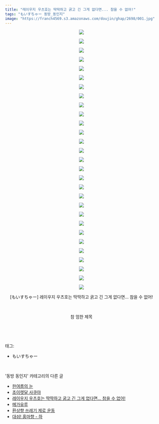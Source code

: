 ```yaml
---
title: "레이우지 우츠호는 딱딱하고 굵고 긴 그게 없다면... 참을 수 없어!"
tags: "もいすちゃー 동방_동인지"
image: "https://franch4569.s3.amazonaws.com/doujin/ghap/2698/001.jpg"
---
```

<div class="article">
<p style="text-align: center; clear: none; float: none;"><img src="{{ site.imgserver2 }}/ghap/2698/001.jpg"/></p>
<p style="text-align: center; clear: none; float: none;"><img src="{{ site.imgserver2 }}/ghap/2698/002.jpg"/></p>
<p style="text-align: center; clear: none; float: none;"><img src="{{ site.imgserver2 }}/ghap/2698/003.jpg"/></p>
<p style="text-align: center; clear: none; float: none;"><img src="{{ site.imgserver2 }}/ghap/2698/004.jpg"/></p>
<p style="text-align: center; clear: none; float: none;"><img src="{{ site.imgserver2 }}/ghap/2698/005.jpg"/></p>
<p style="text-align: center; clear: none; float: none;"><img src="{{ site.imgserver2 }}/ghap/2698/006.jpg"/></p>
<p style="text-align: center; clear: none; float: none;"><img src="{{ site.imgserver2 }}/ghap/2698/007.jpg"/></p>
<p style="text-align: center; clear: none; float: none;"><img src="{{ site.imgserver2 }}/ghap/2698/008.jpg"/></p>
<p style="text-align: center; clear: none; float: none;"><img src="{{ site.imgserver2 }}/ghap/2698/009.jpg"/></p>
<p style="text-align: center; clear: none; float: none;"><img src="{{ site.imgserver2 }}/ghap/2698/010.jpg"/></p>
<p style="text-align: center; clear: none; float: none;"><img src="{{ site.imgserver2 }}/ghap/2698/011.jpg"/></p>
<p style="text-align: center; clear: none; float: none;"><img src="{{ site.imgserver2 }}/ghap/2698/012.jpg"/></p>
<p style="text-align: center; clear: none; float: none;"><img src="{{ site.imgserver2 }}/ghap/2698/013.jpg"/></p>
<p style="text-align: center; clear: none; float: none;"><img src="{{ site.imgserver2 }}/ghap/2698/014.jpg"/></p>
<p style="text-align: center; clear: none; float: none;"><img src="{{ site.imgserver2 }}/ghap/2698/015.jpg"/></p>
<p style="text-align: center; clear: none; float: none;"><img src="{{ site.imgserver2 }}/ghap/2698/016.jpg"/></p>
<p style="text-align: center; clear: none; float: none;"><img src="{{ site.imgserver2 }}/ghap/2698/017.jpg"/></p>
<p style="text-align: center; clear: none; float: none;"><img src="{{ site.imgserver2 }}/ghap/2698/018.jpg"/></p>
<p style="text-align: center; clear: none; float: none;"><img src="{{ site.imgserver2 }}/ghap/2698/019.jpg"/></p>
<p style="text-align: center; clear: none; float: none;"><img src="{{ site.imgserver2 }}/ghap/2698/020.jpg"/></p>
<p style="text-align: center; clear: none; float: none;"><img src="{{ site.imgserver2 }}/ghap/2698/021.jpg"/></p>
<p style="text-align: center; clear: none; float: none;"><img src="{{ site.imgserver2 }}/ghap/2698/022.jpg"/></p>
<p style="text-align: center; clear: none; float: none;"><img src="{{ site.imgserver2 }}/ghap/2698/023.jpg"/></p>
<p style="text-align: center; clear: none; float: none;"><img src="{{ site.imgserver2 }}/ghap/2698/024.jpg"/></p>
<p style="text-align: center; clear: none; float: none;"><img src="{{ site.imgserver2 }}/ghap/2698/025.jpg"/></p>
<p style="text-align: center; clear: none; float: none;"><img src="{{ site.imgserver2 }}/ghap/2698/026.jpg"/></p>
<p style="text-align: center; clear: none; float: none;"><img src="{{ site.imgserver2 }}/ghap/2698/027.jpg"/></p>
<p style="text-align: center; clear: none; float: none;"><img src="{{ site.imgserver2 }}/ghap/2698/028.jpg"/></p>
<p style="text-align: center; clear: none; float: none;"><img src="{{ site.imgserver2 }}/ghap/2698/029.jpg"/></p>
<p style="text-align: center; clear: none; float: none;">[もいすちゃー] 레이우지 우츠호는 딱딱하고 굵고 긴 그게 없다면... 참을 수 없어!</p>
<p style="text-align: center; clear: none; float: none;"><br/></p>
<p style="text-align: center; clear: none; float: none;">참 엄한 제목</p>
<p><br/></p>
</div><br/>
<div class="tagTrail">
<p>태그: </p>
<ul>
<li>もいすちゃー</li>
</ul>
</div><br/>
<div class="another">
<p>'동방 동인지' 카테고리의 다른 글</p>
<ul>
<li><a href="/ghap_2701">한여름의 눈</a></li>
<li><a href="/ghap_2700">초이렛달 사쿠야</a></li>
<li><a href="/ghap_2698">레이우지 우츠호는 딱딱하고 굵고 긴 그게 없다면... 참을 수 없어!</a></li>
<li><a href="/ghap_2697">메가유루</a></li>
<li><a href="/ghap_2696">환상향 쓰레기 제로 운동</a></li>
<li><a href="/ghap_2695">대쉬! 홍마향 - 하</a></li>
</ul>
</div><br/>
<div class="cb_module cb_fluid">
<div class="cb_wrt cb_profile">
</div><!-- commentList close -->
</div><br/>
